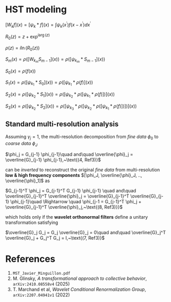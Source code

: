 # HST modeling

$`\left[ W_k f\right](x) = \left[\psi_k * f \right](x) = \int \psi_k(x^\prime) f(x - x^\prime) dx^\prime`$

$`R_0(z) = z + \exp^{i \arg (z)}`$

$`\rho(z) = i \ln (R_0(z))`$

$`S_m(x) = \rho\left( \left[ W_{k_m} S_{m-1} \right](x)\right) = \rho\left(\left[ \psi_{k_m} * S_{m-1} \right](x)\right)`$

$`S_0(x) = \rho(f(x))`$

$`S_1(x) = \rho\left(\left[ \psi_{k_1} * S_0 \right](x)\right) = \rho\left(\left[\psi_{k_1} * \rho(f)\right](x)\right)`$

$`S_2(x) = \rho\left(\left[ \psi_{k_2} * S_1 \right](x)\right) = \rho\left(\left[\psi_{k_2} * \rho\left(\left[\psi_{k_1} * \rho(f)\right]\right)\right](x)\right)`$

$`S_3(x) = \rho\left(\left[ \psi_{k_2} * S_2 \right](x)\right) = \rho\left(\left[\psi_{k_3} * \rho\left(\left[\psi_{k_2} * \rho\left(\left[\psi_{k_1} * \rho(f)\right]\right)\right]\right)\right](x)\right)`$

## Standard multi-resolution analysis

Assuming $`\gamma_j = 1`$, the multi-resolution decomposition from *fine data* $`\phi_0`$ to *coarse data* $`\phi_J`$

$`\phi_j = G_{j-1} \phi_{j-1}\quad and\quad \overline{\phi}_j = \overline{G}_{j-1} \phi_{j-1},~\text{(4, Ref3)}`$

can be *inverted* to reconstruct the original *fine data* from multi-resolution **low & high frequency components**
$`[\phi_J, \overline{\phi}_J, .., \overline{\phi}_1]`$ as

$`G_{j-1}^T \phi_j = G_{j-1}^T G_{j-1} \phi_{j-1} \quad and\quad \overline{G}_{j-1}^T \overline{\phi}_j = \overline{G}_{j-1}^T \overline{G}_{j-1} \phi_{j-1}\quad \Rightarrow \quad \phi_{j-1 = G_{j-1}^T \phi_j + \overline{G}_{j-1}^T \overline{\phi}_j,~\text{(8, Ref3)}}`$

which holds only if the **wavelet orthonormal filters** define a unitary transformation satisfying

$`\overline{G}_j G_j = G_j \overline{G}_j = 0\quad and\quad \overline{G}_j^T \overline{G}_j + G_j^T G_j = I,~\text{(7, Ref3)}`$

# References
1. `MST_Javier_Minguillon.pdf`
2. M. Glinsky, *A transformational approach to collective behavior*, `arXiv:2410.08558v4` (2025)
3. T. Marchand et al, *Wavelet Conditional Renormalization Group*, `arXiv:2207.04941v1` (2022)
